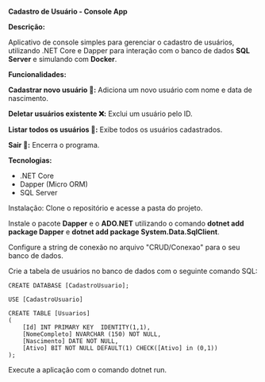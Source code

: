 **Cadastro de Usuário - Console App**

**Descrição:**

Aplicativo de console simples para gerenciar o cadastro de usuários, utilizando .NET Core e Dapper para interação com o banco de dados **SQL Server** e simulando com **Docker**.

**Funcionalidades:**

**Cadastrar novo usuário 📝:** Adiciona um novo usuário com nome e data de nascimento.

**Deletar usuários existente ❌:** Exclui um usuário pelo ID.

**Listar todos os usuários 👥:** Exibe todos os usuários cadastrados.

**Sair 🚪:** Encerra o programa.

**Tecnologias:**
- .NET Core
- Dapper (Micro ORM)
- SQL Server

Instalação: 
Clone o repositório e acesse a pasta do projeto.

Instale o pacote **Dapper** e o **ADO.NET** utilizando o comando **dotnet add package Dapper** e **dotnet add package System.Data.SqlClient**.

Configure a string de conexão no arquivo "CRUD/Conexao" para o seu banco de dados.

Crie a tabela de usuários no banco de dados com o seguinte comando SQL:

    CREATE DATABASE [CadastroUsuario];
    
    USE [CadastroUsuario]

    CREATE TABLE [Usuarios]
    (
        [Id] INT PRIMARY KEY  IDENTITY(1,1),
        [NomeCompleto] NVARCHAR (150) NOT NULL,
        [Nascimento] DATE NOT NULL,
        [Ativo] BIT NOT NULL DEFAULT(1) CHECK([Ativo] in (0,1))
    );   

Execute a aplicação com o comando dotnet run.
